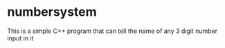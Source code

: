 # numbersystem
This is a simple C++ program that can tell the name of any 3 digit number input in it
